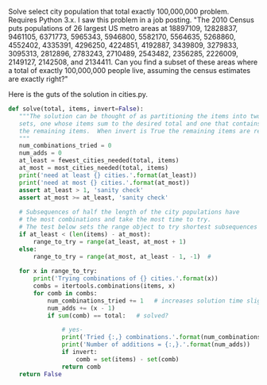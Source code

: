 Solve select city population that total exactly 100,000,000 problem.
Requires Python 3.x.
I saw this problem in a job posting.
"The 2010 Census puts populations of 26 largest US metro areas at 18897109,
 12828837, 9461105, 6371773, 5965343, 5946800, 5582170, 5564635, 5268860,
 4552402, 4335391, 4296250, 4224851, 4192887, 3439809, 3279833, 3095313,
 2812896, 2783243, 2710489, 2543482, 2356285, 2226009, 2149127, 2142508,
 and 2134411.
 Can you find a subset of these areas where a total of exactly 100,000,000
 people live, assuming the census estimates are exactly right?"
 
 Here is the guts of the solution in cities.py.
 
 ```python
 def solve(total, items, invert=False): 
    """The solution can be thought of as partitioning the items into two
    sets, one whose items sum to the desired total and one that contains
    the remaining items.  When invert is True the remaining items are returned.
    """
    num_combinations_tried = 0
    num_adds = 0
    at_least = fewest_cities_needed(total, items)
    at_most = most_cities_needed(total, items)
    print('need at least {} cities.'.format(at_least))
    print('need at most {} cities.'.format(at_most))
    assert at_least > 1, 'sanity check'
    assert at_most >= at_least, 'sanity check'
    
    # Subsequences of half the length of the city populations have
    # the most combinations and take the most time to try.
    # The test below sets the range object to try shortest subsequences first.
    if at_least < (len(items) - at_most):
        range_to_try = range(at_least, at_most + 1)
    else:
        range_to_try = range(at_most, at_least - 1, -1)  # 
        
    for x in range_to_try:
        print('Trying combinations of {} cities.'.format(x))
        combs = itertools.combinations(items, x)
        for comb in combs:
            num_combinations_tried += 1   # increases solution time slightly
            num_adds += (x - 1)
            if sum(comb) == total:   # solved?

                # yes-
                print('Tried {:,} combinations.'.format(num_combinations_tried))
                print('Number of additions = {:,}.'.format(num_adds))
                if invert:
                    comb = set(items) - set(comb)
                return comb
    return False
```    
